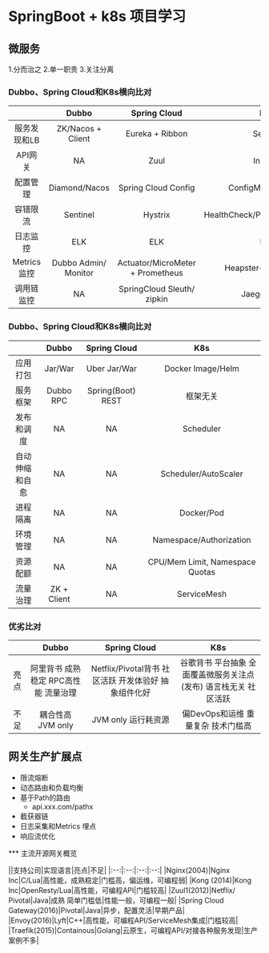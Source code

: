 # SpringBoot + k8s 项目学习

## 微服务

1.分而治之
2.单一职责
3.关注分离

### Dubbo、Spring Cloud和K8s横向比对

||Dubbo|Spring Cloud|K8s|
|:--:|:--:|:--:|:--:|
|服务发现和LB|ZK/Nacos + Client|Eureka + Ribbon|Service|
|API网关|NA|Zuul|Ingress|
|配置管理|Diamond/Nacos|Spring Cloud Config|ConfigMaps/Secrets|
|容错限流|Sentinel|Hystrix|HealthCheck/Probe/ServiceMesh|
|日志监控|ELK|ELK|EFK|
|Metrics监控|Dubbo Admin/ Monitor| Actuator/MicroMeter + Prometheus|Heapster+Prometheus|
|调用链监控|NA|SpringCloud Sleuth/ zipkin|Jaeger/Zipkin|

### Dubbo、Spring Cloud和K8s横向比对

||Dubbo|Spring Cloud|K8s|
|:--:|:--:|:--:|:--:|
|应用打包|Jar/War|Uber Jar/War|Docker Image/Helm|
|服务框架|Dubbo RPC|Spring(Boot) REST|框架无关|
|发布和调度|NA|NA|Scheduler|
|自动伸缩和自愈|NA|NA|Scheduler/AutoScaler|
|进程隔离|NA|NA|Docker/Pod|
|环境管理|NA|NA|Namespace/Authorization|
|资源配额|NA|NA|CPU/Mem Limit, Namespace Quotas|
|流量治理|ZK + Client|NA|ServiceMesh|


### 优劣比对

||Dubbo|Spring Cloud|K8s|
|:--:|:--:|:--:|:--:|
|亮点|阿里背书 成熟稳定 RPC高性能 流量治理|Netflix/Pivotal背书 社区活跃 开发体验好 抽象组件化好|谷歌背书 平台抽象 全面覆盖微服务关注点(发布) 语言栈无关 社区活跃|
|不足|耦合性高 JVM only|JVM only 运行耗资源|偏DevOps和运维 重量复杂 技术门槛高|

## 网关生产扩展点

* 限流熔断
* 动态路由和负载均衡
* 基于Path的路由
  * api.xxx.com/pathx
* 截获器链
* 日志采集和Metrics 埋点
* 响应流优化

*** 主流开源网关概览

||支持公司|实现语言|亮点|不足|
|:--:|:--:|:--:|:--:|
|Nginx(2004)|Nginx Inc|C/Lua|高性能，成熟稳定|门槛高，偏运维，可编程弱|
|Kong (2014)|Kong Inc|OpenResty/Lua|高性能，可编程API|门槛较高|
|Zuul1(2012)|Netflix/ Pivotal|Java|成熟 简单门槛低|性能一般，可编程一般|
|Spring Cloud Gateway(2016)|Pivotal|Java|异步，配置灵活|早期产品|
|Envoy(2016)|Lyft|C++|高性能，可编程API/ServiceMesh集成|门槛较高|
|Traefik(2015)|Containous|Golang|云原生，可编程API/对接各种服务发现|生产案例不多|


